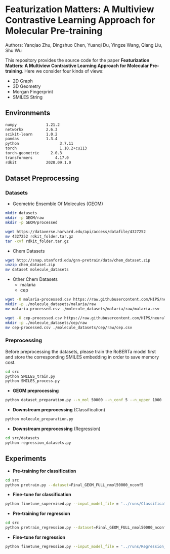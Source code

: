 # Featurization Matters: A Multiview Contrastive Learning Approach for Molecular Pre-training

Authors:  Yanqiao Zhu, Dingshuo Chen, Yuanqi Du, Yingze Wang, Qiang Liu, Shu Wu

This repository provides the source code for the paper **Featurization Matters: A Multiview Contrastive Learning Approach for Molecular Pre-training**. Here we consider four kinds of views:

- 2D Graph 
- 3D Geometry
- Morgan Fingerprint
- SMILES String



## Environments

```bash
numpy             1.21.2
networkx          2.6.3
scikit-learn      1.0.2
pandas            1.3.4
python 				    3.7.11
torch 				    1.10.2+cu113
torch-geometric		2.0.3
transformers		  4.17.0
rdkit             2020.09.1.0
```



## Dataset Preprocessing

### Datasets

- Geometric Ensemble Of Molecules (GEOM)

```bash
mkdir datasets
mkdir -p GEOM/raw
mkdir -p GEOM/processed

wget https://dataverse.harvard.edu/api/access/datafile/4327252
mv 4327252 rdkit_folder.tar.gz
tar -xvf rdkit_folder.tar.gz
```

- Chem Datasets

```bash
wget http://snap.stanford.edu/gnn-pretrain/data/chem_dataset.zip
unzip chem_dataset.zip
mv dataset molecule_datasets
```

- Other Chem Datasets
  - malaria
  - cep

```bash
wget -O malaria-processed.csv https://raw.githubusercontent.com/HIPS/neural-fingerprint/master/data/2015-06-03-malaria/malaria-processed.csv
mkdir -p ./molecule_datasets/malaria/raw
mv malaria-processed.csv ./molecule_datasets/malaria/raw/malaria.csv

wget -O cep-processed.csv https://raw.githubusercontent.com/HIPS/neural-fingerprint/master/data/2015-06-02-cep-pce/cep-processed.csv
mkdir -p ./molecule_datasets/cep/raw
mv cep-processed.csv ./molecule_datasets/cep/raw/cep.csv
```



### Preprocessing

Before preprocessing the datasets, please train the RoBERTa model first and store the corresponding SMILES embedding in order to save memory cost.

```bash
cd src
python SMILES_train.py
python SMILES_process.py
```

- **GEOM preprocessing**

```bash
python dataset_preparation.py --n_mol 50000 --n_conf 5 --n_upper 1000
```

- **Downstream preprocessing** (Classification)

```bash
python molecule_preparation.py
```

- **Downstream preprocessing** (Regression)

```bash
cd src/datasets
python regression_datasets.py
```



## Experiments

- **Pre-training for classification**

```bash
cd src
python pretrain.py --dataset=Final_GEOM_FULL_nmol50000_nconf5 
```

- **Fine-tune for classification**

```bash
python finetune_supervised.py --input_model_file = '../runs/Classification_models/'
```



- **Pre-training for regression**

```bash
cd src
python pretrain_regression.py --dataset=Final_GEOM_FULL_nmol50000_nconf5
```

- **Fine-tune for regression**

```bash
python finetune_regression.py --input_model_file = '../runs/Regression_models/'
```

